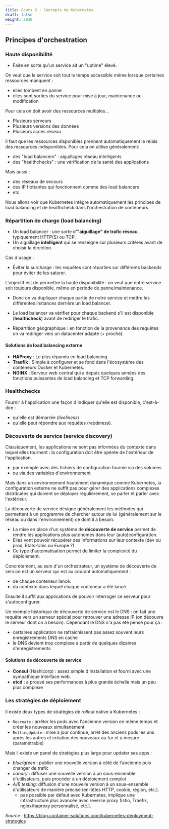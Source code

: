 ```yaml
---
title: Cours 3 - Concepts de Kubernetes
draft: false
weight: 2030
---
```


## Principes d'orchestration

### Haute disponibilité

- Faire en sorte qu'un service ait un "uptime" élevé.

On veut que le service soit tout le temps accessible même lorsque certaines ressources manquent :

- elles tombent en panne
- elles sont sorties du service pour mise à jour, maintenance ou modification

Pour cela on doit avoir des ressources multiples...

- Plusieurs serveurs
- Plusieurs versions des données
- Plusieurs accès réseau

Il faut que les ressources disponibles prennent automatiquement le relais des ressources indisponibles.
Pour cela on utilise généralement:

- des "load balancers" : aiguillages réseau intelligents
- des "healthchecks" : une vérification de la santé des applications

Mais aussi :

- des réseaux de secours
- des IP flottantes qui fonctionnent comme des load balancers
- etc.

Nous allons voir que Kubernetes intègre automatiquement les principes de load balancing et de healthcheck dans l'orchestration de conteneurs

### Répartition de charge (load balancing)

- Un load balancer : une sorte d'**"aiguillage" de trafic réseau**, typiquement HTTP(S) ou TCP.
- Un aiguillage **intelligent** qui se renseigne sur plusieurs critères avant de choisir la direction.

Cas d'usage :

- Éviter la surcharge : les requêtes sont réparties sur différents backends pour éviter de les saturer.

L'objectif est de permettre la haute disponibilité : on veut que notre service soit toujours disponible, même en période de panne/maintenance.

- Donc on va dupliquer chaque partie de notre service et mettre les différentes instances derrière un load balancer.

- Le load balancer va vérifier pour chaque backend s'il est disponible (**healthcheck**) avant de rediriger le trafic.
- Répartition géographique : en fonction de la provenance des requêtes on va rediriger vers un datacenter adapté (+ proche).

#### Solutions de load balancing externe

- **HAProxy** : Le plus répandu en load balancing.
- **Traefik** : Simple à configurer et se fond dans l'écosystème des conteneurs Docker et Kubernetes.
- **NGINX** : Serveur web central qui a depuis quelques années des fonctions puissantes de load balancing et TCP forwarding.

### Healthchecks

Fournir à l'application une façon d'indiquer qu'elle est disponible, c'est-à-dire :

- qu'elle est démarrée (_liveliness_)
- qu'elle peut répondre aux requêtes (_readiness_).

<!-- #### Exemple: le load balancing de Swarm

- load balancer intégré : Ingress
- Permet de router automatiquement le traffic d'un service vers les noeuds qui l'hébergent et sont disponibles.
- Pour héberger une production il suffit de rajouter un load balancer externe qui pointe vers un certain nombre de noeuds du cluster et le traffic sera routé automatiquement à partir de l'un des noeuds. -->

### Découverte de service (service discovery)

Classiquement, les applications ne sont pas informées du contexte dans lequel elles tournent : la configuration doit être opérée de l'extérieur de l'application.

- par exemple avec des fichiers de configuration fournie via des volumes
- ou via des variables d'environnement

Mais dans un environnement hautement dynamique comme Kubernetes, la configuration externe ne suffit pas pour gérer des applications complexes distribuées qui doivent se déployer régulièrement, se parler et parler avec l'extérieur.

La découverte de service désigne généralement les méthodes qui permettent à un programme de chercher autour de lui (généralement sur le réseau ou dans l'environnement) ce dont il a besoin.

- La mise en place d'un système de **découverte de service** permet de rendre les applications plus autonomes dans leur (auto)configuration.
- Elles vont pouvoir récupérer des informations sur leur contexte (dev ou prod, Etats-Unis ou Europe ?)
- Ce type d'automatisation permet de limiter la complexité du déploiement.

Concrètement, au sein d'un orchestrateur, un système de découverte de service est un serveur qui est au courant automatiquement :

- de chaque conteneur lancé.
- du contexte dans lequel chaque conteneur a été lancé.

Ensuite il suffit aux applications de pouvoir interroger ce serveur pour s'autoconfigurer.

Un exemple historique de découverte de service est le DNS : on fait une requête vers un serveur spécial pour retrouver une adresse IP (on découvre le serveur dont on a besoin).
Cependant le DNS n'a pas été pensé pour ça :

- certaines application ne rafraichissent pas assez souvent leurs enregistrements DNS en cache
- le DNS devient trop complexe à partir de quelques dizaines d'enregistrements
<!-- Le service DNS du réseau overlay de Docker Swarm avec des stacks permet une forme extrêmement simple et implicite de service discovery. Avec le DNS automatique de Swarm votre application microservice docker compose est automatiquement distribuée. -->

#### Solutions de découverte de service 
- **Consul** (Hashicorp) : assez simple d'installation et fourni avec une sympathique interface web.
- **etcd** : a prouvé ses performances à plus grande échelle mais un peu plus complexe
<!-- - (Kubernetes l'utilise en interne pour son control pane, mais pas pour ses applications) -->

<!-- - Kubernetes propose un service discovery extrêmement flexible grâce aux `deployments` et aux `services`. -->

### Les stratégies de déploiement

Il existe deux types de stratégies de *rollout* native à Kubernetes :
- `Recreate` : arrêter les pods avec l'ancienne version en même temps et créer les nouveaux simultanément
- `RollingUpdate` : mise à jour continue, arrêt des anciens pods les uns après les autres et création des nouveaux au fur et à mesure (paramétrable)

Mais il existe un panel de stratégies plus large pour updater ses apps :
- *blue/green* : publier une nouvelle version à côté de l'ancienne puis changer de trafic
- *canary* : diffuser une nouvelle version à un sous-ensemble d'utilisateurs, puis procéder à un déploiement complet
- *A/B testing*: diffusion d'une nouvelle version à un sous-ensemble d'utilisateurs de manière précise (en-têtes HTTP, cookie, région, etc.).
  - pas possible par défaut avec Kubernetes, implique une infrastructure plus avancée avec reverse proxy (Istio, Traefik, nginx/haproxy personnalisé, etc.).

*Source :* <https://blog.container-solutions.com/kubernetes-deployment-strategies>